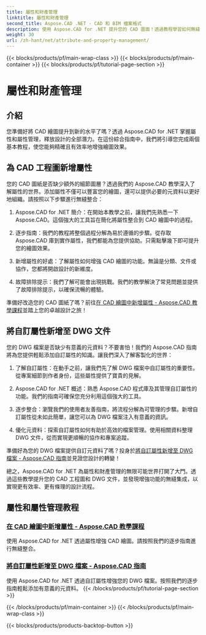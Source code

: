 ```yaml
---
title: 屬性和財產管理
linktitle: 屬性和財產管理
second_title: Aspose.CAD .NET - CAD 和 BIM 檔案格式
description: 使用 Aspose.CAD for .NET 提升您的 CAD 圖面！透過教程學習如何無縫添加屬性和自訂屬性。毫不費力地增強您的設計。
weight: 30
url: /zh-hant/net/attribute-and-property-management/
---
```


{{< blocks/products/pf/main-wrap-class >}}
{{< blocks/products/pf/main-container >}}
{{< blocks/products/pf/tutorial-page-section >}}

# 屬性和財產管理



## 介紹

您準備好將 CAD 繪圖提升到新的水平了嗎？透過 Aspose.CAD for .NET 掌握屬性和屬性管理，釋放設計的全部潛力。在這份綜合指南中，我們將引導您完成兩個基本教程，使您能夠精確且有效率地增強繪圖效果。

## 為 CAD 工程圖新增屬性

您的 CAD 圖紙是否缺少額外的細節圖層？透過我們的 Aspose.CAD 教學深入了解屬性的世界。添加屬性不僅可以豐富您的繪圖，還可以提供必要的元資料以更好地組織。請按照以下步驟進行無縫整合：

1. Aspose.CAD for .NET 簡介：在開始本教學之前，讓我們先熟悉一下 Aspose.CAD。這個強大的工具旨在簡化將屬性整合到 CAD 繪圖中的過程。

2. 逐步指南：我們的教程將整個過程分解為易於遵循的步驟。從存取 Aspose.CAD 庫到實作屬性，我們都能為您提供協助。只需點擊幾下即可提升您的繪圖效果。

3. 新增屬性的好處：了解屬性如何增強 CAD 繪圖的功能。無論是分類、文件或協作，您都將開啟設計的新維度。

4. 故障排除提示：我們了解可能會出現挑戰。我們的教學解決了常見問題並提供了故障排除提示，以確保流暢的體驗。

準備好改造您的 CAD 圖紙了嗎？前往[在 CAD 繪圖中新增屬性 - Aspose.CAD 教學課程](./adding-attributes-to-cad-drawings/)並踏上您的卓越設計之旅！

## 將自訂屬性新增至 DWG 文件

您的 DWG 檔案是否缺少有意義的元資料？不要害怕！我們的 Aspose.CAD 指南將為您提供輕鬆添加自訂屬性的知識。讓我們深入了解客製化的世界：

1. 了解自訂屬性：在動手之前，讓我們先了解 DWG 檔案中自訂屬性的重要性。從專案細節到作者身份，這些屬性提供了寶貴的見解。

2. Aspose.CAD for .NET 概述：熟悉 Aspose.CAD 程式庫及其管理自訂屬性的功能。我們的指南可確保您充分利用這個強大的工具。

3. 逐步整合：瀏覽我們的使用者友善指南，將流程分解為可管理的步驟。新增自訂屬性從未如此簡單，讓您可以為 DWG 檔案注入有意義的資訊。

4. 優化元資料：探索自訂屬性如何有助於高效的檔案管理。使用相關資料整理 DWG 文件，從而實現更順暢的協作和專案追蹤。

準備好為您的 DWG 檔案提供自訂元資料了嗎？投身於[將自訂屬性新增至 DWG 檔案 - Aspose.CAD 指南](./adding-custom-properties-to-dwg/)並見證您設計的轉變！

總之，Aspose.CAD for .NET 為屬性和財產管理的無限可能世界打開了大門。透過這些教學提升您的 CAD 工程圖和 DWG 文件，並發現增強功能的無縫集成，以實現更有效率、更有條理的設計流程。
## 屬性和屬性管理教程
### [在 CAD 繪圖中新增屬性 - Aspose.CAD 教學課程](./adding-attributes-to-cad-drawings/)
使用 Aspose.CAD for .NET 透過屬性增強 CAD 繪圖。請按照我們的逐步指南進行無縫整合。
### [將自訂屬性新增至 DWG 檔案 - Aspose.CAD 指南](./adding-custom-properties-to-dwg/)
使用 Aspose.CAD for .NET 透過自訂屬性增強您的 DWG 檔案。按照我們的逐步指南輕鬆添加有意義的元資料。
{{< /blocks/products/pf/tutorial-page-section >}}

{{< /blocks/products/pf/main-container >}}
{{< /blocks/products/pf/main-wrap-class >}}

{{< blocks/products/products-backtop-button >}}
